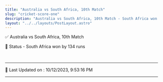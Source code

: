 ```yaml
---
title: "Australia vs South Africa, 10th Match"
slug: "cricket-score-one"
description: "Australia vs South Africa, 10th Match - South Africa won by 134 runs."
layout: "../../layouts/PostLayout.astro"
--- 
```


✅ Australia vs South Africa, 10th Match

📑 Status - South Africa won by 134 runs

<br />

***

📝 Last Updated on : 10/12/2023, 9:53:16 PM

***

